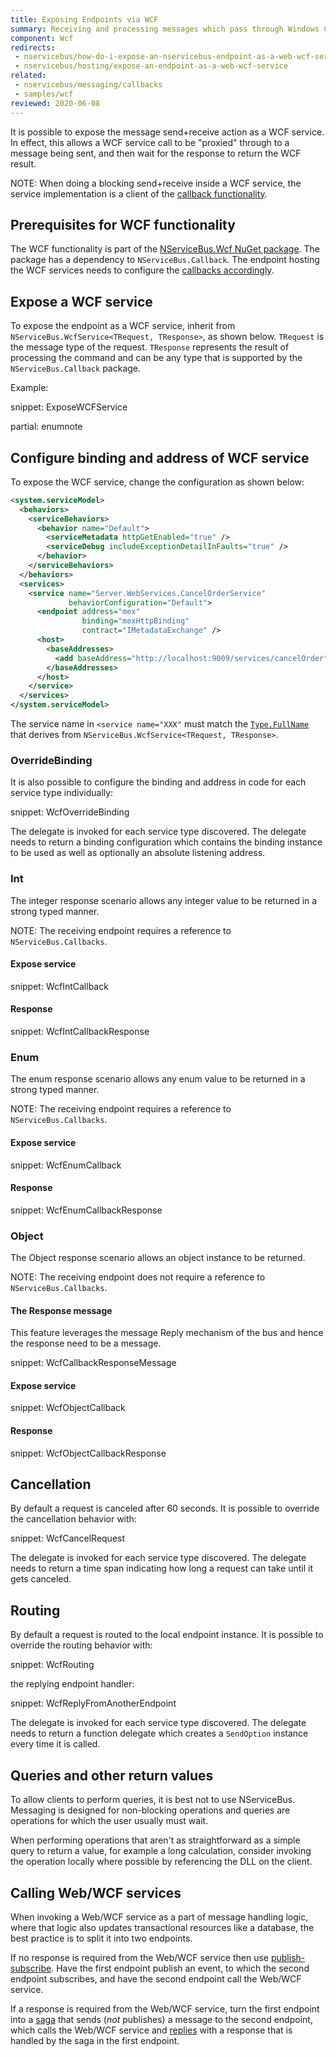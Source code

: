```yaml
---
title: Exposing Endpoints via WCF
summary: Receiving and processing messages which pass through Windows Communication Foundation
component: Wcf
redirects:
 - nservicebus/how-do-i-expose-an-nservicebus-endpoint-as-a-web-wcf-service
 - nservicebus/hosting/expose-an-endpoint-as-a-web-wcf-service
related:
 - nservicebus/messaging/callbacks
 - samples/wcf
reviewed: 2020-06-08
---
```


It is possible to expose the message send+receive action as a WCF service. In effect, this allows a WCF service call to be "proxied" through to a message being sent, and then wait for the response to return the WCF result.

NOTE: When doing a blocking send+receive inside a WCF service, the service implementation is a client of the [callback functionality](/nservicebus/messaging/callbacks.md).


## Prerequisites for WCF functionality

The WCF functionality is part of the [NServiceBus.Wcf NuGet package](https://www.nuget.org/packages/NServiceBus.Wcf). The package has a dependency to `NServiceBus.Callback`. The endpoint hosting the WCF services needs to configure the [callbacks accordingly](/nservicebus/messaging/callbacks.md).



## Expose a WCF service

To expose the endpoint as a WCF service, inherit from `NServiceBus.WcfService<TRequest, TResponse>`, as shown below. `TRequest` is the message type of the request. `TResponse` represents the result of processing the command and can be any type that is supported by the `NServiceBus.Callback` package.

Example:

snippet: ExposeWCFService

partial: enumnote


## Configure binding and address of WCF service

To expose the WCF service, change the configuration as shown below:

```xml
<system.serviceModel>
  <behaviors>
    <serviceBehaviors>
      <behavior name="Default">
        <serviceMetadata httpGetEnabled="true" />
        <serviceDebug includeExceptionDetailInFaults="true" />
      </behavior>
    </serviceBehaviors>
  </behaviors>
  <services>
    <service name="Server.WebServices.CancelOrderService"
             behaviorConfiguration="Default">
      <endpoint address="mex"
                binding="mexHttpBinding"
                contract="IMetadataExchange" />
      <host>
        <baseAddresses>
          <add baseAddress="http://localhost:9009/services/cancelOrder" />
        </baseAddresses>
      </host>
    </service>
  </services>
</system.serviceModel>
```

The service name in `<service name="XXX"` must match the [`Type.FullName`](https://msdn.microsoft.com/en-us/library/system.type.fullname.aspx) that derives from `NServiceBus.WcfService<TRequest, TResponse>`.

### OverrideBinding

It is also possible to configure the binding and address in code for each service type individually:

snippet: WcfOverrideBinding

The delegate is invoked for each service type discovered. The delegate needs to return a binding configuration which contains the binding instance to be used as well as optionally an absolute listening address.

### Int

The integer response scenario allows any integer value to be returned in a strong typed manner.

NOTE: The receiving endpoint requires a reference to `NServiceBus.Callbacks`.


#### Expose service

snippet: WcfIntCallback


#### Response

snippet: WcfIntCallbackResponse


### Enum

The enum response scenario allows any enum value to be returned in a strong typed manner.

NOTE: The receiving endpoint requires a reference to `NServiceBus.Callbacks`.


#### Expose service

snippet: WcfEnumCallback


#### Response

snippet: WcfEnumCallbackResponse


### Object

The Object response scenario allows an object instance to be returned.

NOTE: The receiving endpoint does not require a reference to `NServiceBus.Callbacks`.


#### The Response message

This feature leverages the message Reply mechanism of the bus and hence the response need to be a message.

snippet: WcfCallbackResponseMessage


#### Expose service

snippet: WcfObjectCallback


#### Response

snippet: WcfObjectCallbackResponse


## Cancellation

By default a request is canceled after 60 seconds. It is possible to override the cancellation behavior with:

snippet: WcfCancelRequest

The delegate is invoked for each service type discovered. The delegate needs to return a time span indicating how long a request can take until it gets canceled.


## Routing

By default a request is routed to the local endpoint instance. It is possible to override the routing behavior with:

snippet: WcfRouting

the replying endpoint handler:

snippet: WcfReplyFromAnotherEndpoint

The delegate is invoked for each service type discovered. The delegate needs to return a function delegate which creates a `SendOption` instance every time it is called.


## Queries and other return values

To allow clients to perform queries, it is best not to use NServiceBus. Messaging is designed for non-blocking operations and queries are operations for which the user usually must wait.

When performing operations that aren't as straightforward as a simple query to return a value, for example a long calculation, consider invoking the operation locally where possible by referencing the DLL on the client.


## Calling Web/WCF services

When invoking a Web/WCF service as a part of message handling logic, where that logic also updates transactional resources like a database, the best practice is to split it into two endpoints.

If no response is required from the Web/WCF service then use [publish-subscribe](/nservicebus/messaging/publish-subscribe/). Have the first endpoint publish an event, to which the second endpoint subscribes, and have the second endpoint call the Web/WCF service.

If a response is required from the Web/WCF service, turn the first endpoint into a [saga](/nservicebus/sagas/) that sends (_not_ publishes) a message to the second endpoint, which calls the Web/WCF service and [replies](/nservicebus/messaging/reply-to-a-message.md) with a response that is handled by the saga in the first endpoint.
